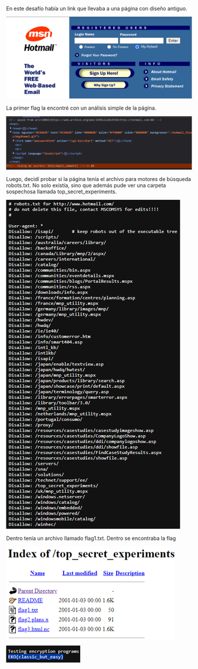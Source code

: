 En este desafío había un link que llevaba a una página con diseño antiguo. 

![](img2.png)

La primer flag la encontré con un análisis simple de la página.

![](img3.png)

Luego, decidí probar si la página tenía el archivo para motores de búsqueda robots.txt. No solo existía, sino que además pude ver una carpeta sospechosa llamada top_secret_experiments.

![](img4.png)

Dentro tenía un archivo llamado flag1.txt. Dentro se encontraba la flag

![](img5.png)

![](img6.png)
